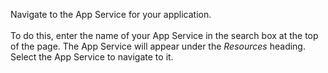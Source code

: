 Navigate to the App Service for your application.<br>
<br>
To do this, enter the name of your App Service in the search box at the top of the page. The App Service will appear under the *Resources* heading.  Select the App Service to navigate to it.